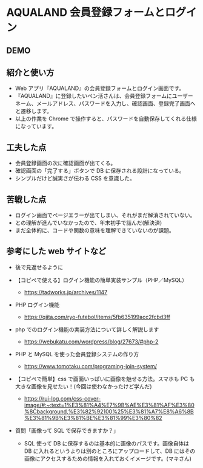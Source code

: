 # AQUALAND 会員登録フォームとログイン

## DEMO

## 紹介と使い方

- Web アプリ『AQUALAND』の会員登録フォームとログイン画面です。
- 『AQUALAND』に登録したいペン活さんは、会員登録フォームにユーザーネーム、メールアドレス、パスワードを入力し、確認画面、登録完了画面へと遷移します。
- 以上の作業を Chrome で操作すると、パスワードを自動保存してくれる仕様になっています。

## 工夫した点

- 会員登録画面の次に確認画面が出てくる。
- 確認画面の「完了する」ボタンで DB に保存される設計になっている。
- シンプルだけど誠実さが伝わる CSS を意識した。

## 苦戦した点

- ログイン画面でページエラーが出てしまい、それがまだ解消されていない。
- <?php ?> と<? ?>の理解が進んでいなかったので、年末初手で詰んだ(解決済)
- まだ全体的に、コードや関数の意味を理解できていないのが課題。

## 参考にした web サイトなど

- 後で見返せるように

- 【コピペで使える】ログイン機能の簡単実装サンプル（PHP／MySQL）
  - https://tadworks.jp/archives/1147
- PHP ログイン機能
  - https://qiita.com/ryo-futebol/items/5fb635199acc2fcbd3ff
- php でのログイン機能の実装方法について詳しく解説します
  - https://webukatu.com/wordpress/blog/27673/#php-2
- PHP と MySQL を使った会員登録システムの作り方
  - https://www.tomotaku.com/programing-join-system/
- 【コピペで簡単】css で画面いっぱいに画像を魅せる方法。スマホも PC も大きな画像を見せたい！(今回は使わなかったけど学んだ)

  - https://rui-log.com/css-cover-image/#:~:text=1%E3%81%A4%E7%9B%AE%E3%81%AF%E3%80%8Cbackground,%E3%82%92100%25%E3%81%A7%E8%A6%8B%E3%81%9B%E3%81%BE%E3%81%99%E3%80%82

- 質問「画像って SQL で保存できますか？」
  - SQL 使って DB に保存するのは基本的に画像のパスです。画像自体は DB に入れるというよりは別のところにアップロードして、DB にはその画像にアクセスするための情報を入れておくイメージです。(マキさん)
